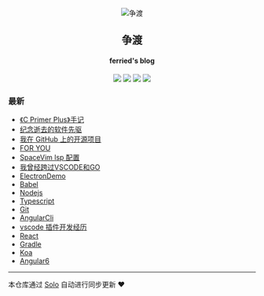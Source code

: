 <p align="center"><img alt="争渡" src="https://s2.ax1x.com/2019/08/19/mlrm34.th.png"></p><h2 align="center">
争渡
</h2>

<h4 align="center">ferried's blog</h4>
<p align="center"><a title="争渡" target="_blank" href="https://github.com/ferried/solo-blog"><img src="https://img.shields.io/github/last-commit/ferried/solo-blog.svg?style=flat-square&color=FF9900"></a>
<a title="GitHub repo size in bytes" target="_blank" href="https://github.com/ferried/solo-blog"><img src="https://img.shields.io/github/repo-size/ferried/solo-blog.svg?style=flat-square"></a>
<a title="Solo Version" target="_blank" href="https://github.com/b3log/solo/releases"><img src="https://img.shields.io/badge/solo-3.6.7-f1e05a.svg?style=flat-square&color=blueviolet"></a>
<a title="Hits" target="_blank" href="https://github.com/b3log/hits"><img src="https://hits.b3log.org/ferried/solo-blog.svg"></a></p>

### 最新

* [《C Primer Plus》手记](http://blog.eiyouhe.com:8080/articles/2019/11/17/1573958676119.html)
* [纪念逝去的软件先驱](http://blog.eiyouhe.com:8080/articles/2019/11/14/1573700326199.html)
* [我在 GitHub 上的开源项目](http://blog.eiyouhe.com:8080/my-github-repos)
* [FOR YOU](http://blog.eiyouhe.com:8080/articles/2019/10/29/1572350923307.html)
* [SpaceVim lsp 配置](http://blog.eiyouhe.com:8080/articles/2019/10/28/1572273457212.html)
* [我曾经跨过VSCODE和GO](http://blog.eiyouhe.com:8080/articles/2019/09/11/1568183310422.html)
* [ElectronDemo](http://blog.eiyouhe.com:8080/articles/2019/08/19/1566178789711.html)
* [Babel](http://blog.eiyouhe.com:8080/articles/2019/08/19/1566178740285.html)
* [Nodejs](http://blog.eiyouhe.com:8080/articles/2019/08/19/1566178571707.html)
* [Typescript](http://blog.eiyouhe.com:8080/articles/2019/08/19/1566178523818.html)
* [Git](http://blog.eiyouhe.com:8080/articles/2019/08/19/1566178402477.html)
* [AngularCli](http://blog.eiyouhe.com:8080/articles/2019/08/19/1566177948951.html)
* [vscode 插件开发经历](http://blog.eiyouhe.com:8080/articles/2019/08/19/1566177776340.html)
* [React](http://blog.eiyouhe.com:8080/articles/2019/08/19/1566177016645.html)
* [Gradle](http://blog.eiyouhe.com:8080/articles/2019/08/19/1566176857184.html)
* [Koa](http://blog.eiyouhe.com:8080/articles/2019/08/19/1566176781560.html)
* [Angular6](http://blog.eiyouhe.com:8080/articles/2019/08/19/1566176660956.html)



---

本仓库通过 [Solo](https://github.com/b3log/solo) 自动进行同步更新 ❤️ 